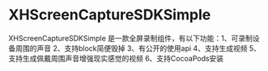 XHScreenCaptureSDKSimple
========================

XHScreenCaptureSDKSimple 是一款全屏录制组件，有以下功能：1、可录制设备周围的声音   2、支持block简便毁掉  3、有公开的使用api  4、支持生成视频   5、支持生成佩戴周围声音增强现实感觉的视频  6、支持CocoaPods安装
